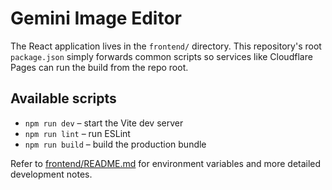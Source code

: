# Gemini Image Editor

The React application lives in the `frontend/` directory.
This repository's root `package.json` simply forwards common scripts
so services like Cloudflare Pages can run the build from the repo root.

## Available scripts

- `npm run dev` – start the Vite dev server
- `npm run lint` – run ESLint
- `npm run build` – build the production bundle

Refer to [frontend/README.md](frontend/README.md) for environment
variables and more detailed development notes.
